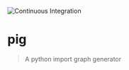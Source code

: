 ![Continuous Integration](https://github.com/daehlith/pig/workflows/Continuous%20Integration/badge.svg)
# pig
> A python import graph generator

